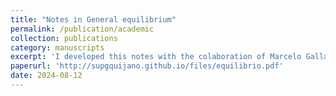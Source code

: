 ```yaml
---
title: "Notes in General equilibrium"
permalink: /publication/academic
collection: publications
category: manuscripts  
excerpt: 'I developed this notes with the colaboration of Marcelo Gallardo (PUCP). It contains a basic and introductory proof of the Brouwer Fixed Point Theorem under its specific application in general equilibrium theory (GE). Furthemore, we focus on showing the existence of a unique equilibrium under certain conditions and assumptions. The purpose was to present to the interested student the mathematical architecture that supports GE'. 
paperurl: 'http://supgquijano.github.io/files/equilibrio.pdf'
date: 2024-08-12
---
```



